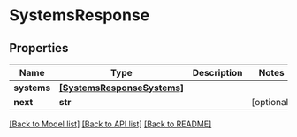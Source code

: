 # SystemsResponse


## Properties
Name | Type | Description | Notes
------------ | ------------- | ------------- | -------------
**systems** | [**[SystemsResponseSystems]**](SystemsResponseSystems.md) |  | 
**next** | **str** |  | [optional] 

[[Back to Model list]](../README.md#documentation-for-models) [[Back to API list]](../README.md#documentation-for-api-endpoints) [[Back to README]](../README.md)



